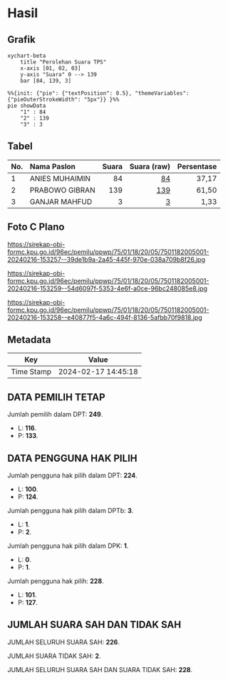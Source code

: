 # Hasil

## Grafik

```mermaid
xychart-beta
    title "Perolehan Suara TPS"
    x-axis [01, 02, 03]
    y-axis "Suara" 0 --> 139
    bar [84, 139, 3]
```

```mermaid
%%{init: {"pie": {"textPosition": 0.5}, "themeVariables": {"pieOuterStrokeWidth": "5px"}} }%%
pie showData
    "1" : 84
    "2" : 139
    "3" : 3
```

## Tabel

| No. | Nama Paslon    | Suara | Suara (raw) | Persentase |
|:--- |:-------------- | -----:| -----------:| ----------:|
| 1   | ANIES MUHAIMIN | 84    | [84][p-1]   | 37,17      |
| 2   | PRABOWO GIBRAN | 139   | [139][p-2]  | 61,50      |
| 3   | GANJAR MAHFUD  | 3     | [3][p-3]    | 1,33       |


[p-1]: https://github.com/gigit-pemilu/pemilu-2024-75-gorontalo/blob/main/pilpres/hitung-suara/sub/75-gorontalo/sub/01-gorontalo/sub/18-tilango/sub/2005-ilotidea/sub/001-tps/sub/paslon-1.txt
[p-2]: https://github.com/gigit-pemilu/pemilu-2024-75-gorontalo/blob/main/pilpres/hitung-suara/sub/75-gorontalo/sub/01-gorontalo/sub/18-tilango/sub/2005-ilotidea/sub/001-tps/sub/paslon-2.txt
[p-3]: https://github.com/gigit-pemilu/pemilu-2024-75-gorontalo/blob/main/pilpres/hitung-suara/sub/75-gorontalo/sub/01-gorontalo/sub/18-tilango/sub/2005-ilotidea/sub/001-tps/sub/paslon-3.txt

## Foto C Plano

https://sirekap-obj-formc.kpu.go.id/96ec/pemilu/ppwp/75/01/18/20/05/7501182005001-20240216-153257--39de1b9a-2a45-445f-970e-038a709b8f26.jpg

https://sirekap-obj-formc.kpu.go.id/96ec/pemilu/ppwp/75/01/18/20/05/7501182005001-20240216-153259--54d6097f-5353-4e6f-a0ce-96bc248085e8.jpg

https://sirekap-obj-formc.kpu.go.id/96ec/pemilu/ppwp/75/01/18/20/05/7501182005001-20240216-153258--e40877f5-4a6c-494f-8136-5afbb70f9818.jpg


## Metadata

| Key        | Value               |
| ---------- | ------------------- |
| Time Stamp | 2024-02-17 14:45:18 |


## DATA PEMILIH TETAP

Jumlah pemilih dalam DPT: **249**.
 * L: **116**.
 * P: **133**.

## DATA PENGGUNA HAK PILIH

Jumlah pengguna hak pilih dalam DPT: **224**.
 * L: **100**.
 * P: **124**.

Jumlah pengguna hak pilih dalam DPTb: **3**.
 * L: **1**.
 * P: **2**.

Jumlah pengguna hak pilih dalam DPK: **1**.
 * L: **0**.
 * P: **1**.

Jumlah pengguna hak pilih: **228**.
 * L: **101**.
 * P: **127**.

## JUMLAH SUARA SAH DAN TIDAK SAH

JUMLAH SELURUH SUARA SAH: **226**.

JUMLAH SUARA TIDAK SAH: **2**.

JUMLAH SELURUH SUARA SAH DAN SUARA TIDAK SAH: **228**.


